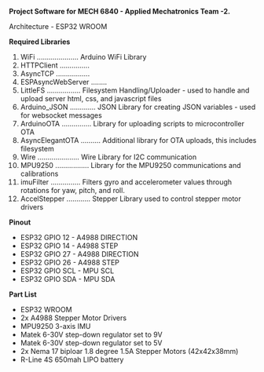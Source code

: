 **Project Software for MECH 6840 - Applied Mechatronics Team -2.**

Architecture - ESP32 WROOM


**Required Libraries**
1. WiFi ..................... Arduino WiFi Library
2. HTTPClient ............... 
3. AsyncTCP .................
4. ESPAsyncWebServer ........ 
5. LittleFS ................. Filesystem Handling/Uploader - used to handle and upload server html, css, and javascript files
6. Arduino_JSON ............. JSON Library for creating JSON variables - used for websocket messages
7. ArduinoOTA ............... Library for uploading scripts to microcontroller OTA
8. AsyncElegantOTA .......... Additional library for OTA uploads, this includes filesystem
9. Wire ..................... Wire Library for I2C communication
10. MPU9250 ................. Library for the MPU9250 communications and calibrations
11. imuFilter ............... Filters gyro and accelerometer values through rotations for yaw, pitch, and roll.
12. AccelStepper ............ Stepper Library used to control stepper motor drivers

**Pinout**
- ESP32 GPIO 12 - A4988 DIRECTION
- ESP32 GPIO 14 - A4988 STEP
- ESP32 GPIO 27 - A4988 DIRECTION
- ESP32 GPIO 26 - A4988 STEP
- ESP32 GPIO SCL - MPU SCL
- ESP32 GPIO SDA - MPU SDA


**Part List**
- ESP32 WROOM
- 2x A4988 Stepper Motor Drivers
- MPU9250 3-axis IMU
- Matek 6-30V step-down regulator set to 9V
- Matek 6-30V step-down regulator set to 5V
- 2x Nema 17 biploar 1.8 degree 1.5A Stepper Motors (42x42x38mm)
- R-Line 4S 650mah LIPO battery
